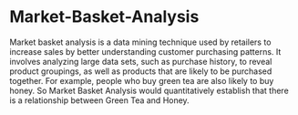 # Market-Basket-Analysis
Market basket analysis is a data mining technique used by retailers to increase sales by better understanding customer purchasing patterns. 
It involves analyzing large data sets, such as purchase history, to reveal product groupings, as well as products that are likely to be purchased together.
For example, people who buy green tea are also likely to buy honey. So Market Basket Analysis would quantitatively establish that there is a relationship between Green Tea and Honey.
